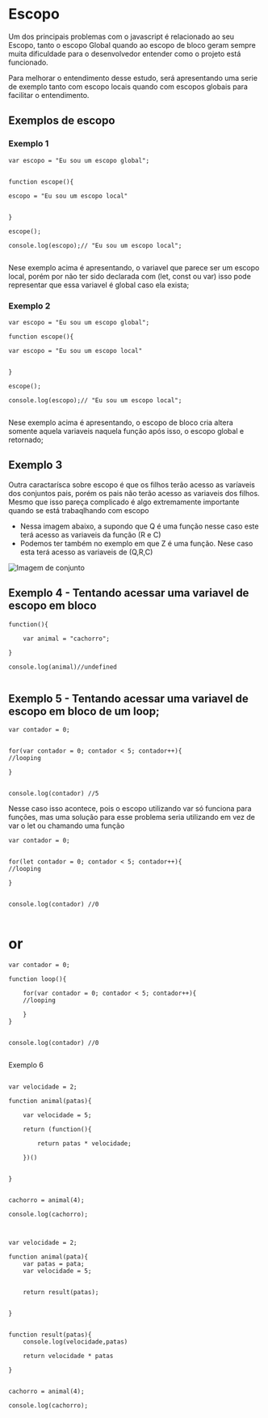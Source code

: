 # Escopo 

Um dos principais problemas com o javascript é relacionado ao seu Escopo, tanto o escopo Global quando ao escopo de bloco geram sempre muita dificuldade para o desenvolvedor entender como o projeto está funcionado.

Para melhorar o entendimento desse estudo, será apresentando uma serie de exemplo tanto com escopo locais quando com escopos globais para facilitar o entendimento.


## Exemplos de escopo

### Exemplo 1




```
var escopo = "Eu sou um escopo global";


function escope(){

escopo = "Eu sou um escopo local"


}

escope();

console.log(escopo);// "Eu sou um escopo local";


```
Nese exemplo acima é apresentando, o variavel que parece ser um escopo local, porém por não ter sido declarada com (let, const ou var) isso pode representar que essa variavel é global caso ela exista;


### Exemplo 2


```
var escopo = "Eu sou um escopo global";

function escope(){

var escopo = "Eu sou um escopo local"


}

escope();

console.log(escopo);// "Eu sou um escopo local";


```




Nese exemplo acima é apresentando, o escopo de bloco cria altera somente aquela variaveis naquela função após isso, o escopo global e retornado;

## Exemplo 3

Outra caractarísca sobre escopo é que os filhos terão acesso as varíaveis dos conjuntos pais, porém os pais não terão acesso as variaveis dos filhos. Mesmo que isso pareça complicado é algo extremamente importante quando se está trabaqlhando com escopo
* Nessa imagem abaixo, a supondo que Q é uma função nesse caso este terá acesso as variaveis da função (R e C)  
* Podemos ter também no exemplo em que Z é uma função. Nese caso esta terá acesso as variaveis de (Q,R,C)

![Imagem de conjunto](http://www.matematiques.com.br/arquivos/q_teoria_conjuntos_1540298081.jpg)


## Exemplo 4 - Tentando acessar uma variavel de escopo em bloco

```
function(){

    var animal = "cachorro";

}

console.log(animal)//undefined


```

## Exemplo 5 - Tentando acessar uma variavel de escopo em bloco de um loop;


```
var contador = 0;


for(var contador = 0; contador < 5; contador++){
//looping

}


console.log(contador) //5

```
Nesse caso isso acontece, pois o escopo utilizando var só funciona para funções, mas uma solução para esse problema seria utilizando em vez de var o let ou chamando uma função



```
var contador = 0;


for(let contador = 0; contador < 5; contador++){
//looping

}


console.log(contador) //0


```
# or




```
var contador = 0;

function loop(){
    
    for(var contador = 0; contador < 5; contador++){
    //looping

    }
}


console.log(contador) //0


```


Exemplo 6 




```

var velocidade = 2;

function animal(patas){

    var velocidade = 5;

    return (function(){

        return patas * velocidade;

    })()


}


cachorro = animal(4);

console.log(cachorro);


```


```

var velocidade = 2;

function animal(pata){
    var patas = pata;
    var velocidade = 5;

    
    return result(patas);


}


function result(patas){
    console.log(velocidade,patas)

    return velocidade * patas

}


cachorro = animal(4);

console.log(cachorro);


```
